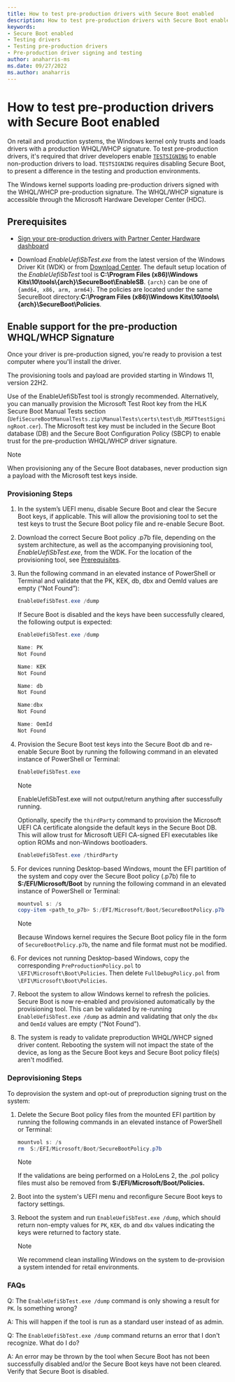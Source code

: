 ```yaml
---
title: How to test pre-production drivers with Secure Boot enabled
description: How to test pre-production drivers with Secure Boot enabled
keywords:
- Secure Boot enabled
- Testing drivers
- Testing pre-production drivers
- Pre-production driver signing and testing
author: anaharris-ms
ms.date: 09/27/2022
ms.author: anaharris
---
```


# How to test pre-production drivers with Secure Boot enabled

On retail and production systems, the Windows kernel only trusts and loads drivers with a production WHQL/WHCP signature. To test pre-production drivers, it's required that driver developers enable [`TESTSIGNING`](./the-testsigning-boot-configuration-option.md) to enable non-production drivers to load. `TESTSIGNING` requires disabling Secure Boot, to present a difference in the testing and production environments.

The Windows kernel supports loading pre-production drivers signed with the WHQL/WHCP pre-production signature. The WHQL/WHCP signature is accessible through the Microsoft Hardware Developer Center (HDC).

## Prerequisites

- [Sign your pre-production drivers with Partner Center Hardware dashboard](../dashboard/hardware-submission-create.md)


- Download *EnableUefiSbTest.exe* from the latest version of the Windows Driver Kit (WDK) or from [Download Center](https://aka.ms/PreprodDriverSignatureTool). The default setup location of the *EnableUefiSbTest* tool is **C:\Program Files (x86)\Windows Kits\10\tools\\{arch}\SecureBoot\EnableSB**. `{arch}` can be one of `{amd64, x86, arm, arm64}`. The policies are located under the same SecureBoot directory:**C:\Program Files (x86)\Windows Kits\10\tools\\{arch}\SecureBoot\Policies**. 


## Enable support for the pre-production WHQL/WHCP Signature

Once your driver is pre-production signed, you're ready to provision a test computer where you'll install the driver.

The provisioning tools and payload are provided starting in Windows 11, version 22H2.

Use of the EnableUefiSbTest tool is strongly recommended. Alternatively, you can manually provision the Microsoft Test Root key from the HLK Secure Boot Manual Tests section (`UefiSecureBootManualTests.zip\ManualTests\certs\test\db_MSFTtestSigningRoot.cer`). The Microsoft test key must be included in the Secure Boot database (DB) and the Secure Boot Configuration Policy (SBCP) to enable trust for the pre-production WHQL/WHCP driver signature.

> [!NOTE]
> When provisioning any of the Secure Boot databases, never production sign a payload with the Microsoft test keys inside.

### Provisioning Steps

1. In the system’s UEFI menu, disable Secure Boot and clear the Secure Boot keys, if applicable. This will allow the provisioning tool to set the test keys to trust the Secure Boot policy file and re-enable Secure Boot.

2. Download the correct Secure Boot policy .p7b file, depending on the system architecture, as well as the accompanying provisioning tool, *EnableUefiSbTest.exe*, from the WDK. For the location of the provisioning tool, see [Prerequisites](#prerequisites).

3. Run the following command in an elevated instance of PowerShell or Terminal and validate that the PK, KEK, db, dbx and OemId values are empty (“Not Found”):

    ```PowerShell
    EnableUefiSbTest.exe /dump
    ```
    
    If Secure Boot is disabled and the keys have been successfully cleared, the following output is expected:
    
    ```PowerShell
    EnableUefiSbTest.exe /dump
    
    Name: PK
    Not Found
    
    Name: KEK
    Not Found
    
    Name: db
    Not Found
    
    Name:dbx
    Not Found
    
    Name: OemId
    Not Found
    ```

4. Provision the Secure Boot test keys into the Secure Boot db and re-enable Secure Boot by running the following command in an elevated instance of PowerShell or Terminal:

    ```PowerShell
    EnableUefiSbTest.exe
    ```

    >[!NOTE]
    > EnableUefiSbTest.exe will not output/return anything after successfully running.
	
	Optionally, specify the `thirdParty` command to provision the Microsoft UEFI CA certificate alongside the default keys in the Secure Boot DB. This will allow trust for Microsoft UEFI CA-signed EFI executables like option ROMs and non-Windows bootloaders. 
	
	```PowerShell
    EnableUefiSbTest.exe /thirdParty
    ```


5. For devices running Desktop-based Windows, mount the EFI partition of the system and copy over the Secure Boot policy (.p7b) file to **S:/EFI/Microsoft/Boot** by running the following command in an elevated instance of PowerShell or Terminal:

    ```PowerShell
    mountvol s: /s
    copy-item <path_to_p7b> S:/EFI/Microsoft/Boot/SecureBootPolicy.p7b
    ```

    >[!NOTE]
    > Because Windows kernel requires the Secure Boot policy file in the form of `SecureBootPolicy.p7b`, the name and file format must not be modified.


6. For devices not running Desktop-based Windows, copy the corresponding `PreProductionPolicy.pol` to `\EFI\Microsoft\Boot\Policies`. Then delete `FullDebugPolicy.pol` from `\EFI\Microsoft\Boot\Policies`.

7. Reboot the system to allow Windows kernel to refresh the policies. Secure Boot is now re-enabled and provisioned automatically by the provisioning tool. This can be validated by re-running `EnableUefiSbTest.exe /dump` as admin and validating that only the `dbx` and `OemId` values are empty (“Not Found”).

8. The system is ready to validate preproduction WHQL/WHCP signed driver content. Rebooting the system will not impact the state of the device, as long as the Secure Boot keys and Secure Boot policy file(s) aren't modified.

### Deprovisioning Steps

To deprovision the system and opt-out of preproduction signing trust on the system:

1. Delete the Secure Boot policy files from the mounted EFI partition by running the following commands in an elevated instance of PowerShell or Terminal:

    ```PowerShell
    mountvol s: /s
    rm  S:/EFI/Microsoft/Boot/SecureBootPolicy.p7b
    ```

    >[!NOTE]
    > If the validations are being performed on a HoloLens 2, the .pol policy files must also be removed from **S:/EFI/Microsoft/Boot/Policies.**

2. Boot into the system's UEFI menu and reconfigure Secure Boot keys to factory settings.

3. Reboot the system and run `EnableUefiSbTest.exe /dump`, which should return non-empty values for `PK`, `KEK`, `db` and `dbx` values indicating the keys were returned to factory state.

    >[!NOTE]
    > We recommend clean installing Windows on the system to de-provision a system intended for retail environments.


### FAQs

Q: The `EnableUefiSbTest.exe /dump` command is only showing a result for `PK`. Is something wrong?

A: This will happen if the tool is run as a standard user instead of as admin.

Q: The `EnableUefiSbTest.exe /dump` command returns an error that I don't recognize. What do I do?

A: An error may be thrown by the tool when Secure Boot has not been successfully disabled and/or the Secure Boot keys have not been cleared. Verify that Secure Boot is disabled.

